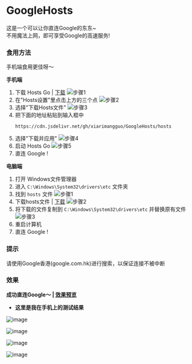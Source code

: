 # GoogleHosts

这是一个可以让你直连Google的东东~  
不用魔法上网，即可享受Google的高速服务!

### 食用方法
手机端食用更佳呀～

 **手机端**  
1. 下载 Hosts Go | [下载](https://cdn.jsdelivr.net/gh/xiarimangguo/GoogleHosts/Hosts%20Go.apk)
![步骤1](https://cdn.jsdelivr.net/gh/xiarimangguo/GoogleHosts/4.jpg)
2. 在"Hosts设置"里点击上方的三个点
![步骤2](https://cdn.jsdelivr.net/gh/xiarimangguo/GoogleHosts/5.jpg)
3. 选择"下载Hosts文件"
![步骤3](https://cdn.jsdelivr.net/gh/xiarimangguo/GoogleHosts/6.jpg)
4. 把下面的地址粘贴到输入框中
   ```
   https://cdn.jsdelivr.net/gh/xiarimangguo/GoogleHosts/hosts
   ```
5. 选择"下载并应用"
![步骤4](https://cdn.jsdelivr.net/gh/xiarimangguo/GoogleHosts/7.jpg)
6. 启动 Hosts Go
![步骤5](https://cdn.jsdelivr.net/gh/xiarimangguo/GoogleHosts/4.jpg)
7. 直连 Google !


 **电脑端** 
1. 打开 Windows文件管理器
2. 进入 `C:\Windows\System32\drivers\etc` 文件夹
3. 找到 `hosts` 文件
![步骤1](https://cdn.jsdelivr.net/gh/xiarimangguo/GoogleHosts/1.png)
4. 下载hosts文件 | [下载](https://cdn.jsdelivr.net/gh/xiarimangguo/GoogleHosts/hosts)
![步骤2](https://cdn.jsdelivr.net/gh/xiarimangguo/GoogleHosts/2.png)
5. 将下载的文件复制到 `C:\Windows\System32\drivers\etc` 并替换原有文件
![步骤3](https://cdn.jsdelivr.net/gh/xiarimangguo/GoogleHosts/3.png)
6. 重启计算机
7. 直连 Google !

### 提示

请使用Google香港(google.com.hk)进行搜索，以保证连接不被中断

### 效果

**成功直连Google～ | [效果预览](https://cdn.jsdelivr.net/gh/xiarimangguo/GoogleHosts/view.mp4)** 


- **这里是我在手机上的测试结果** 

![image](https://cdn.jsdelivr.net/gh/xiarimangguo/GoogleHosts/8.jpg)

![image](https://cdn.jsdelivr.net/gh/xiarimangguo/GoogleHosts/9.jpg)

![image](https://cdn.jsdelivr.net/gh/xiarimangguo/GoogleHosts/10.jpg)

![image](https://cdn.jsdelivr.net/gh/xiarimangguo/GoogleHosts/11.jpg)
